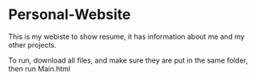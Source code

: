 # Personal-Website
This is my webiste to show resume, it has information about me and my other projects.

To run, download all files, and make sure they are put in the same folder, then run Main.html


